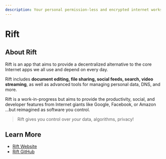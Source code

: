 ```yaml
---
description: Your personal permission-less and encrypted internet workspace.
---
```


# Rift

## About Rift

Rift is an app that aims to provide a decentralized alternative to the core Internet apps we all use and depend on every day.

Rift includes **document editing, file sharing, social feeds, search, video streaming**, as well as advanced tools for managing personal data, DNS, and more.

Rift is a work-in-progress but aims to provide the productivity, social, and developer features from Internet giants like Google, Facebook, or Amazon ...but reimagined as software you control.

> Rift gives you control over _your_ data, algorithms, privacy!

## Learn More

* [Rift Website](https://riftapp.hns.fileportal.org)
* [Rift GitHub](https://github.com/riftdweb/rift)
